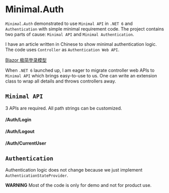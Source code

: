 # Minimal.Auth
*`Minimal.Auth`* demonstrated to use `Minimal API` in `.NET 6` and `Authentication` with simple minimal requirement code. The project contains two parts of cause: `Minimal API` and `Minimal Authentication`.

I have an article written in Chinese to show minimal authentication logic. The code uses `Controller` as `Authentication Web API`. 

[Blazor 极简登录模型](https://www.cnblogs.com/charset/p/14362066.html	"Blazor 极简登录模型")

When `.NET 6` launched up, I am eager to migrate controller web APIs to `Minimal API` which brings easy-to-use to us. One can write an extension class to wrap all details and throws controllers away.

## `Minimal API`

3 APIs are required. All path strings can be customized.

#### /Auth/Login 

#### /Auth/Logout

#### /Auth/CurrentUser

## `Authentication`

Authentication logic does not change because we just implement `AuthenticationStateProvider`.

**WARNING** Most of the code is only for demo and not for product use. 